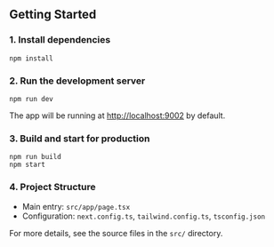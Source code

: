 ## Getting Started

### 1. Install dependencies

```
npm install
```

### 2. Run the development server

```
npm run dev
```

The app will be running at [http://localhost:9002](http://localhost:9002) by default.

### 3. Build and start for production

```
npm run build
npm start
```

### 4. Project Structure
- Main entry: `src/app/page.tsx`
- Configuration: `next.config.ts`, `tailwind.config.ts`, `tsconfig.json`

For more details, see the source files in the `src/` directory.
